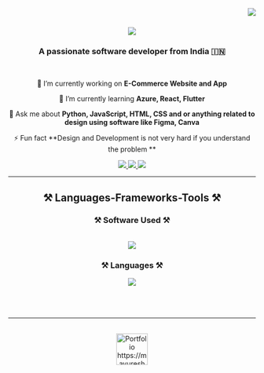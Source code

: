 <img align="right" src="https://visitor-badge.laobi.icu/badge?page_id=CodeAssassin-Creator.CodeAssassin-Creator" />

<h1 align="center">
    <img src="https://readme-typing-svg.herokuapp.com/?font=Righteous&size=35&center=true&vCenter=true&width=500&height=70&duration=4000&lines=Hi+There!+👋;+I'm+Mayuresh+Singh!;" />
</h1>

<h3 align="center">A passionate software developer from India 🇮🇳</h3>

<br/>

<div align="center">
 
 🔭 I’m currently working on **E-Commerce Website and App**
 
 🌱 I’m currently learning **Azure, React, Flutter**

💬 Ask me about **Python, JavaScript, HTML, CSS and or anything related to design using software like Figma, Canva**

⚡ Fun fact **Design and Development is not very hard if you understand the problem **

 </div>
 
<div align="center"> 
  <a href="mayureshsingh37@gmail.com">
    <img src="https://img.shields.io/badge/Gmail-333333?style=for-the-badge&logo=gmail&logoColor=red" />
  </a>
  <a href="www.linkedin.com/in/mayuresh-singh-8b1758218" target="_blank">
    <img src="https://img.shields.io/badge/LinkedIn-0077B5?style=for-the-badge&logo=linkedin&logoColor=white" target="_blank" />
  </a>
  <a href="https://github.com/CodeAssassin-Creator" target="_blank">
     <img src="https://img.shields.io/badge/Portfolio-FF5722?style=for-the-badge&logo=todoist&logoColor=white" target="_blank" /> <!-- sqlite, safari, google-chrome are other good icon options -->
  </a>
</div>

 <hr/>
 
<h2 align="center">⚒️ Languages-Frameworks-Tools ⚒️</h2>
<h3 align="center">⚒️ Software Used ⚒️</h3>
<div align="center">
<br>    <img src="https://skillicons.dev/icons?i=vscode,github,figma,git,azure"/></br>
    <h3 align="center">⚒️ Languages ⚒️</h3>
    <img src="https://skillicons.dev/icons?i=react,html,css,python,javascript,flutter,nodejs,azure" /><br>
</div>

<br/>
<br/><br/>

<hr/>

<br/>

<div align="center">
<a href='https://mayureshsingh304.wixsite.com/my-site-1' target='_blank'><img height='64' style='border:0px;height:64px;' src='https://mayureshsingh304.wixsite.com/my-site-1/cdn/Gmail.png?v=3' border='0' alt='Portfolio https://mayureshsingh304.wixsite.com/my-site-1' /></a>
</div>

<br/>
